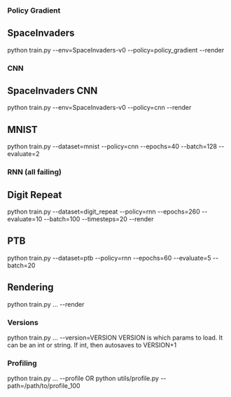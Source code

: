 ### Policy Gradient

## SpaceInvaders
python train.py --env=SpaceInvaders-v0 --policy=policy_gradient --render


### CNN

## SpaceInvaders CNN
python train.py --env=SpaceInvaders-v0 --policy=cnn --render

## MNIST
python train.py --dataset=mnist --policy=cnn --epochs=40 --batch=128 --evaluate=2


### RNN (all failing)

## Digit Repeat
python train.py --dataset=digit_repeat --policy=rnn --epochs=260 --evaluate=10 --batch=100 --timesteps=20 --render

## PTB
python train.py --dataset=ptb --policy=rnn --epochs=60 --evaluate=5 --batch=20


## Rendering
python train.py ... --render


### Versions
python train.py ... --version=VERSION
VERSION is which params to load.  It can be an int or string.  If int, then autosaves to VERSION+1


### Profiling
python train.py ... --profile
 OR
python utils/profile.py --path=/path/to/profile_100

